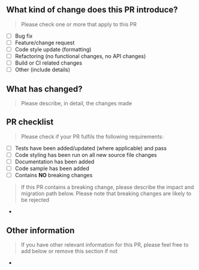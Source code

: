 ## What kind of change does this PR introduce?
> Please check one or more that apply to this PR

- [ ] Bug fix
- [ ] Feature/change request
- [ ] Code style update (formatting)
- [ ] Refactoring (no functional changes, no API changes)
- [ ] Build or CI related changes
- [ ] Other (include details)

## What has changed?
> Please describe, in detail, the changes made



## PR checklist
> Please check if your PR fulfils the following requirements:

- [ ] Tests have been added/updated (where applicable) and pass
- [ ] Code styling has been run on all new source file changes
- [ ] Documentation has been added
- [ ] Code sample has been added
- [ ] Contains **NO** breaking changes

> If this PR contains a breaking change, please describe the impact and migration path below. Please note that breaking changes are likely to be rejected

- 

## Other information
> If you have other relevant information for this PR, please feel free to add below or remove this section if not

- 